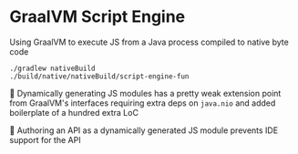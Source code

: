 # GraalVM Script Engine

Using GraalVM to execute JS from a Java process compiled to native byte code

```
./gradlew nativeBuild
./build/native/nativeBuild/script-engine-fun
```

📌 Dynamically generating JS modules has a pretty weak extension point from GraalVM's interfaces requiring extra deps on `java.nio` and added boilerplate of a hundred extra LoC

📌 Authoring an API as a dynamically generated JS module prevents IDE support for the API
